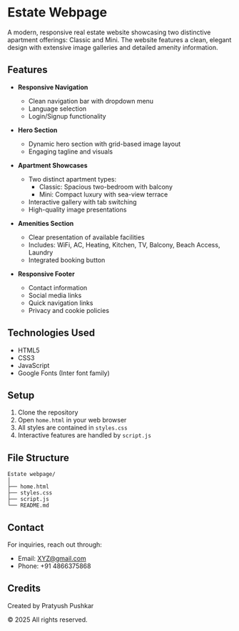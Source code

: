 # Estate Webpage

A modern, responsive real estate website showcasing two distinctive apartment offerings: Classic and Mini. The website features a clean, elegant design with extensive image galleries and detailed amenity information.

## Features

- **Responsive Navigation**
  - Clean navigation bar with dropdown menu
  - Language selection
  - Login/Signup functionality

- **Hero Section**
  - Dynamic hero section with grid-based image layout
  - Engaging tagline and visuals

- **Apartment Showcases**
  - Two distinct apartment types:
    - Classic: Spacious two-bedroom with balcony
    - Mini: Compact luxury with sea-view terrace
  - Interactive gallery with tab switching
  - High-quality image presentations

- **Amenities Section**
  - Clear presentation of available facilities
  - Includes: WiFi, AC, Heating, Kitchen, TV, Balcony, Beach Access, Laundry
  - Integrated booking button

- **Responsive Footer**
  - Contact information
  - Social media links
  - Quick navigation links
  - Privacy and cookie policies

## Technologies Used

- HTML5
- CSS3
- JavaScript
- Google Fonts (Inter font family)

## Setup

1. Clone the repository
2. Open `home.html` in your web browser
3. All styles are contained in `styles.css`
4. Interactive features are handled by `script.js`

## File Structure

```
Estate webpage/
│
├── home.html
├── styles.css
├── script.js
└── README.md
```

## Contact

For inquiries, reach out through:
- Email: XYZ@gmail.com
- Phone: +91 4866375868

## Credits

Created by Pratyush Pushkar

© 2025 All rights reserved.
